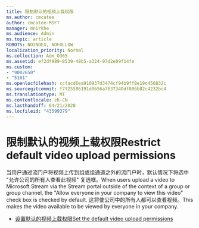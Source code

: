 ```yaml
---
title: 限制默认的视频上载权限
ms.author: cmcatee
author: cmcatee-MSFT
manager: mnirkhe
ms.audience: Admin
ms.topic: article
ROBOTS: NOINDEX, NOFOLLOW
localization_priority: Normal
ms.collection: Adm_O365
ms.assetid: ef2df989-8539-48b5-a324-97d2e09f14fe
ms.custom:
- "9002650"
- "5101"
ms.openlocfilehash: ccfacd6ea910937d3474cf94b9ff8e19c456832c
ms.sourcegitcommit: f7f25506191d0656a7637340df806b82c4232bc4
ms.translationtype: MT
ms.contentlocale: zh-CN
ms.lasthandoff: 04/21/2020
ms.locfileid: "43599379"
---
```

# <a name="restrict-default-video-upload-permissions"></a><span data-ttu-id="0efcf-102">限制默认的视频上载权限</span><span class="sxs-lookup"><span data-stu-id="0efcf-102">Restrict default video upload permissions</span></span>

<span data-ttu-id="0efcf-103">当用户通过流门户将视频上传到组或组通道之外的流门户时，默认情况下将选中 "允许公司的所有人查看此视频" 复选框。</span><span class="sxs-lookup"><span data-stu-id="0efcf-103">When users upload a video to Microsoft Stream via the Stream portal outside of the context of a group or group channel, the "Allow everyone in your company to view this video" check box is checked by default.</span></span> <span data-ttu-id="0efcf-104">这将使公司中的所有人都可以查看视频。</span><span class="sxs-lookup"><span data-stu-id="0efcf-104">This makes the video available to be viewed by everyone in your company.</span></span>

- [<span data-ttu-id="0efcf-105">设置默认的视频上载权限</span><span class="sxs-lookup"><span data-stu-id="0efcf-105">Set the default video upload permissions</span></span>](https://docs.microsoft.com/stream/default-video-permissions)
